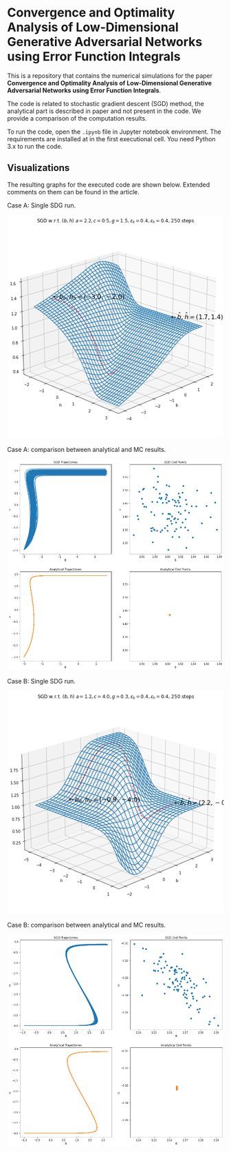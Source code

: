 # Convergence and Optimality Analysis of Low-Dimensional Generative Adversarial Networks using Error Function Integrals

This is a repository that contains the numerical simulations for the paper
__Convergence and Optimality Analysis of Low-Dimensional Generative Adversarial
Networks using Error Function Integrals__.

The code is related to stochastic gradient descent (SGD) method, the analytical
part is described in paper and not present in the code. We provide a comparison
of the computation results.

To run the code, open the `.ipynb` file in Jupyter notebook environment. The
requirements are installed at in the first executional cell. You need Python
3.x to run the code.

## Visualizations 
The resulting graphs for the executed code are shown below. Extended comments
on them can be found in the article.

Case A: Single SDG run.

![case a single](content/case_a_surface_single_run.png)

Case A: comparison between analytical and MC results.

![case a plot](content/case_a.png)

Case B: Single SDG run.

![case b single](content/case_b_surface_single_run.png)

Case B: comparison between analytical and MC results.

![case b plot](content/case_b.png)
